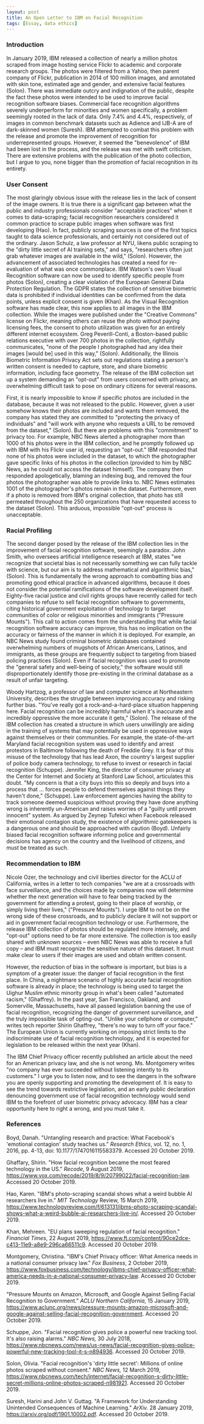 ```yaml
---
layout: post
title: An Open Letter to IBM on Facial Recognition
tags: [Essay, data ethics]
---
```


### Introduction
In January 2019, IBM released a collection of nearly a million photos scraped from image hosting service Flickr to academic and corporate research groups. The photos were filtered from a Yahoo, then parent company of Flickr, publication in 2014 of 100 million images, and annotated with skin tone, estimated age and gender, and extensive facial features (Solon). There was immediate outcry and indignation of the public, despite the fact these photos were intended to be used to improve facial recognition software biases. Commercial face recognition algorithms severely underperform for minorities and women specifically, a problem seemingly rooted in the lack of data. Only 7.4% and 4.4%, respectively, of images in common benchmark datasets such as Adience and IJB-A are of dark-skinned women (Suresh). IBM attempted to combat this problem with the release and promote the improvement of recognition for underrepresented groups. However, it seemed the &quot;benevolence&quot; of IBM had been lost in the process, and the release was met with swift criticism. There are extensive problems with the publication of the photo collection, but I argue to you, none bigger than the promotion of facial recognition in its entirety.

### User Consent

The most glaringly obvious issue with the release lies in the lack of consent of the image owners. It is true there is a significant gap between what the public and industry professionals consider &quot;acceptable practices&quot; when it comes to data-scraping; facial recognition researchers considered it common practice to scrape public images when software was first developing (Hao). In fact, publicly scraping sources is one of the first topics taught to data science professionals, and certainly not considered out of the ordinary. Jason Schulz, a law professor at NYU, likens public scraping to the &quot;dirty little secret of AI training sets,&quot; and says, &quot;researchers often just grab whatever images are available in the wild,&quot; (Solon). However, the advancement of associated technologies has created a need for re-evaluation of what was once commonplace. IBM Watson&#39;s own Visual Recognition software can now be used to identify specific people from photos (Solon), creating a clear violation of the European General Data Protection Regulation. The GDPR states the collection of sensitive biometric data is prohibited if individual identities can be confirmed from the data points, unless explicit consent is given (Khan). As the Visual Recognition software has made clear, this now applies to all images in the IBM collection. While the images were published under the &quot;Creative Commons&quot; license on Flickr, meaning others can reuse the photo without paying licensing fees, the consent to photo utilization was given for an entirely different internet ecosystem. Greg Peverill-Conti, a Boston-based public relations executive with over 700 photos in the collection, rightfully communicates, &quot;none of the people I photographed had any idea their images [would be] used in this way,&quot; (Solon). Additionally, the Illinois Biometric Information Privacy Act sets out regulations stating a person&#39;s written consent is needed to capture, store, and share biometric information, including face geometry. The release of the IBM collection set up a system demanding an &quot;opt-out&quot; from users concerned with privacy, an overwhelming difficult task to pose on ordinary citizens for several reasons.

First, it is nearly impossible to know if specific photos are included in the database, because it was not released to the public. However, given a user somehow knows their photos are included and wants them removed, the company has stated they are committed to &quot;protecting the privacy of individuals&quot; and &quot;will work with anyone who requests a URL to be removed from the dataset,&quot; (Solon). But there are problems with this &quot;commitment&quot; to privacy too. For example, NBC News alerted a photographer more than 1000 of his photos were in the IBM collection, and he promptly followed up with IBM with his Flickr user id, requesting an &quot;opt-out.&quot; IBM responded that none of his photos were included in the dataset, to which the photographer gave specific links of his photos in the collection (provided to him by NBC News, as he could not access the dataset himself). The company then responded apologetically, blaming an indexing bug, and removed the four photos the photographer was able to provide links to. NBC News estimates 1001 of the photographer&#39;s photos remain in the dataset. Furthermore, even if a photo is removed from IBM&#39;s original collection, that photo has still permeated throughout the 250 organizations that have requested access to the dataset (Solon). This arduous, impossible &quot;opt-out&quot; process is unacceptable.

### Racial Profiling

The second danger posed by the release of the IBM collection lies in the improvement of facial recognition software, seemingly a paradox. John Smith, who oversees artificial intelligence research at IBM, states &quot;we recognize that societal bias is not necessarily something we can fully tackle with science, but our aim is to address mathematical and algorithmic bias,&quot; (Solon). This is fundamentally the wrong approach to combatting bias and promoting good ethical practice in advanced algorithms, because it does not consider the potential ramifications of the software development itself. Eighty-five racial justice and civil rights groups have recently called for tech companies to refuse to sell facial recognition software to governments, citing historical government exploitation of technology to target communities of color or religious minorities and immigrants (&quot;Pressure Mounts&quot;). This call to action comes from the understanding that while facial recognition software accuracy can improve, this has no implication on the accuracy or fairness of the manner in which it is deployed. For example, an NBC News study found criminal biometric databases contained overwhelming numbers of mugshots of African Americans, Latinos, and immigrants, as these groups are frequently subject to targeting from biased policing practices (Solon). Even if facial recognition was used to promote the &quot;general safety and well-being of society,&quot; the software would still disproportionately identify those pre-existing in the criminal database as a result of unfair targeting.

Woody Hartzog, a professor of law and computer science at Northeastern University, describes the struggle between improving accuracy and risking further bias. &quot;You&#39;ve really got a rock-and-a-hard-place situation happening here. Facial recognition can be incredibly harmful when it&#39;s inaccurate and incredibly oppressive the more accurate it gets,&quot; (Solon). The release of the IBM collection has created a structure in which users unwillingly are aiding in the training of systems that may potentially be used in oppressive ways against themselves or their communities. For example, the state-of-the-art Maryland facial recognition system was used to identify and arrest protestors in Baltimore following the death of Freddie Grey. It is fear of this misuse of the technology that has lead Axon, the country&#39;s largest supplier of police body camera technology, to refuse to invest or research in facial recognition (Schuppe). Jennifer King, the director of consumer privacy at the Center for Internet and Society at Stanford Law School, articulates this doubt. &quot;My concern is that a city buys into this so deeply and buys into a process that … forces people to defend themselves against things they haven&#39;t done,&quot; (Schuppe). Law enforcement agencies having the ability to track someone deemed suspicious without proving they have done anything wrong is inherently un-American and raises worries of a &quot;guilty until proven innocent&quot; system. As argued by Zeynep Tufekci when Facebook released their emotional contagion study, the existence of algorithmic gatekeepers is a dangerous one and should be approached with caution (Boyd). Unfairly biased facial recognition software informing police and governmental decisions has agency on the country and the livelihood of citizens, and must be treated as such.

### Recommendation to IBM

Nicole Ozer, the technology and civil liberties director for the ACLU of California, writes in a letter to tech companies &quot;we are at a crossroads with face surveillance, and the choices made by companies now will determine whether the next generation will have to fear being tracked by the government for attending a protest, going to their place of worship, or simply living their lives,&quot; (&quot;Pressure Mounts&quot;). I urge IBM to not be on the wrong side of these crossroads, and to publicly declare it will not support or aid in government facial recognition technology or use. Furthermore, the release IBM collection of photos should be regulated more intensely, and &quot;opt-out&quot; options need to be far more extensive. The collection is too easily shared with unknown sources – even NBC News was able to receive a full copy – and IBM must recognize the sensitive nature of this dataset. It must make clear to users if their images are used and obtain written consent.

However, the reduction of bias in the software is important, but bias is a symptom of a greater issue: the danger of facial recognition in the first place. In China, a nightmare scenario of highly accurate facial recognition software is already in place; the technology is being used to target the Uighur Muslim ethnic minority group in what&#39;s been called &quot;automated racism,&quot; (Ghaffrey). In the past year, San Francisco, Oakland, and Somerville, Massachusetts, have all passed legislation banning the use of facial recognition, recognizing the danger of government surveillance, and the truly impossible task of opting-out. &quot;Unlike your cellphone or computer,&quot; writes tech reporter Shirin Ghaffrey, &quot;there&#39;s no way to turn off your face.&quot; The European Union is currently working on imposing strict limits to the indiscriminate use of facial recognition technology, and it is expected for legislation to be released within the next year (Khan).

The IBM Chief Privacy officer recently published an article about the need for an American privacy law, and she is not wrong. Ms. Montgomery writes &quot;no company has ever succeeded without listening intently to its customers.&quot; I urge you to listen now, and to see the dangers in the software you are openly supporting and promoting the development of. It is easy to see the trend towards restrictive legislation, and an early public declaration denouncing government use of facial recognition technology would send IBM to the forefront of user biometric privacy advocacy. IBM has a clear opportunity here to right a wrong, and you must take it.

### References

Boyd, Danah. &quot;Untangling research and practice: What Facebook&#39;s &#39;emotional contagion&#39; study teaches us.&quot; _Research Ethics_, vol. 12, no. 1, 2016, pp. 4-13, doi: 10.1177/1747016115583379. Accessed 20 October 2019.

Ghaffary, Shirin. &quot;How facial recognition became the most feared technology in the US.&quot; _Recode_, 9 August 2019, https://www.vox.com/recode/2019/8/9/20799022/facial-recognition-law. Accessed 20 October 2019.

Hao, Karen. &quot;IBM&#39;s photo-scraping scandal shows what a weird bubble AI researchers live in.&quot; _MIT Technology_ Review, 15 March 2019, https://www.technologyreview.com/f/613131/ibms-photo-scraping-scandal-shows-what-a-weird-bubble-ai-researchers-live-in/. Accessed 20 October 2019.

Khan, Mehreen. &quot;EU plans sweeping regulation of facial recognition.&quot; _Financial Times_, 22 August 2019, https://www.ft.com/content/90ce2dce-c413-11e9-a8e9-296ca66511c9. Accessed 20 October 2019.

Montgomery, Christina. &quot;IBM&#39;s Chief Privacy officer: What America needs in a national consumer privacy law.&quot; _Fox Business_, 2 October 2019, https://www.foxbusiness.com/technology/ibms-chief-privacy-officer-what-america-needs-in-a-national-consumer-privacy-law. Accessed 20 October 2019.

&quot;Pressure Mounts on Amazon, Microsoft, and Google Against Selling Facial Recognition to Government.&quot; _ACLU Northern California_, 15 January 2019, https://www.aclunc.org/news/pressure-mounts-amazon-microsoft-and-google-against-selling-facial-recognition-government. Accessed 20 October 2019.

Schuppe, Jon. &quot;Facial recognition gives police a powerful new tracking tool. It&#39;s also raising alarms.&quot; _NBC News,_ 30 July 2018, https://www.nbcnews.com/news/us-news/facial-recognition-gives-police-powerful-new-tracking-tool-it-s-n894936. Accessed 20 October 2019.

Solon, Olivia. &quot;Facial recognition&#39;s &#39;dirty little secret&#39;: Millions of online photos scraped without consent.&quot; _NBC News,_ 12 March 2019, https://www.nbcnews.com/tech/internet/facial-recognition-s-dirty-little-secret-millions-online-photos-scraped-n981921. Accessed 20 October 2019.

Suresh, Harini and John V. Guttag. &quot;A Framework for Understanding Unintended Consequences of Machine Learning.&quot; _ArXiv._ 28 January 2019, https://arxiv.org/pdf/1901.10002.pdf. Accessed 20 October 2019.
